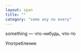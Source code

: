 ```yaml
---
layout: span
title: ""
category: "some any no every"
---
```

<section class='rules'><span><p>something — что-нибудь, что-то</p></span>
	
 Употребление
<br></section>